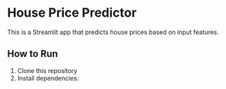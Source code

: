 # House Price Predictor

This is a Streamlit app that predicts house prices based on input features.

## How to Run

1. Clone this repository
2. Install dependencies:
